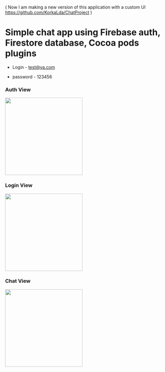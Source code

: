 ( Now I am making a new version of this application with a custom UI
https://github.com/KorkaLda/ChatProject )

# Simple chat app using Firebase auth, Firestore database, Cocoa pods plugins

 - Login - test@ya.com

 - password - 123456

### Auth View
<img src="https://user-images.githubusercontent.com/121565786/219981593-41e501f6-0027-4ba3-a430-02bbfaaf48de.png" width="250"/>

### Login View
<img src="https://user-images.githubusercontent.com/121565786/219981602-9c2b7c1c-9f81-4ae2-a73a-aa22690bd9db.png" width="250"/>

### Chat View
<img src="https://user-images.githubusercontent.com/121565786/219981759-28f37430-c8f5-4210-b468-5d9832a4d552.png" width="250"/>


